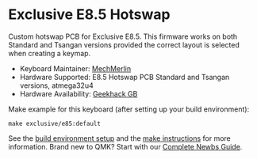 # Exclusive E8.5 Hotswap

Custom hotswap PCB for Exclusive E8.5. This firmware works on both Standard and Tsangan versions provided the correct 
layout is selected when creating a keymap. 

* Keyboard Maintainer: [MechMerlin](https://github.com/mechmerlin)
* Hardware Supported: E8.5 Hotswap PCB Standard and Tsangan versions, atmega32u4
* Hardware Availability: [Geekhack GB](https://geekhack.org/index.php?topic=103520)

Make example for this keyboard (after setting up your build environment):

    make exclusive/e85:default

See the [build environment setup](https://docs.qmk.fm/#/getting_started_build_tools) and the [make instructions](https://docs.qmk.fm/#/getting_started_make_guide) for more information. Brand new to QMK? Start with our [Complete Newbs Guide](https://docs.qmk.fm/#/newbs).
